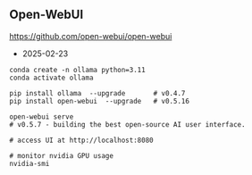 

## Open-WebUI

https://github.com/open-webui/open-webui

- 2025-02-23

```
conda create -n ollama python=3.11
conda activate ollama

pip install ollama  --upgrade       # v0.4.7
pip install open-webui  --upgrade   # v0.5.16

open-webui serve  
# v0.5.7 - building the best open-source AI user interface.

# access UI at http://localhost:8080

# monitor nvidia GPU usage
nvidia-smi
```